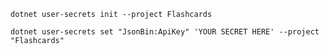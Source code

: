 	dotnet user-secrets init --project Flashcards
	
	dotnet user-secrets set "JsonBin:ApiKey" 'YOUR SECRET HERE' --project "Flashcards"